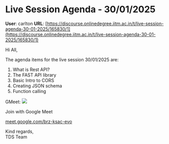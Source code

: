 # Live Session Agenda - 30/01/2025

**User**: carlton
**URL**: [https://discourse.onlinedegree.iitm.ac.in/t/live-session-agenda-30-01-2025/165830/1](https://discourse.onlinedegree.iitm.ac.in/t/live-session-agenda-30-01-2025/165830/1)

Hi All,

The agenda items for the live session 30/01/2025 are:

1. What is Rest API?
2. The FAST API library
3. Basic Intro to CORS
4. Creating JSON schema
5. Function calling

GMeet: ![](https://ssl.gstatic.com/calendar/images/conferenceproviders/logo_meet_2020q4_192px.svg)

Join with Google Meet

[meet.google.com/brz-ksac-evo](http://meet.google.com/brz-ksac-evo)

Kind regards,  
TDS Team
